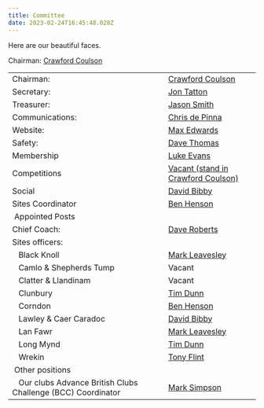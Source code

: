 ```yaml
---
title: Committee
date: 2023-02-24T16:45:48.028Z
---
```

H﻿ere are our beautiful faces.

Chairman:  [Crawford Coulson](chairman@longmynd.org)

|                                                                |                                                                 |
| -------------------------------------------------------------- | --------------------------------------------------------------- |
| Chairman:                                                      | [Crawford Coulson](mailto:chairman@longmynd.org)                |
| Secretary:                                                     | [Jon Tatton](mailto:secretary@longmynd.org)                     |
| Treasurer:                                                     | [Jason Smith](mailto:treasurer@longmynd.org)                    |
| Communications:                                                | [Chris de Pinna](mailto:comms@longmynd.org)                     |
| Website:                                                       | [Max Edwards](mailto:web@longmynd.org)                          |
| Safety:                                                        | [Dave Thomas](mailto:safety@longmynd.org)                       |
| Membership                                                     | [Luke Evans](mailto:membership@longmynd.org)                    |
| Competitions                                                   | [Vacant (stand in Crawford Coulson)](mailto:comps@longmynd.org) |
| Social                                                         | [David Bibby](mailto:social@longmynd.org)                       |
| Sites Coordinator                                              | [Ben Henson](mailto:sites@longmynd.org)                         |
|  Appointed Posts                                               |                                                                 |
| Chief Coach:                                                   | [Dave Roberts](mailto:coaching@longmynd.org)                    |
| Sites officers:                                                |                                                                 |
|    Black Knoll                                                 | [Mark Leavesley](mailto:sites@longmynd.org)                     |
|    Camlo & Shepherds Tump                                      | Vacant                                                          |
|    Clatter & Llandinam                                         | Vacant                                                          |
|    Clunbury                                                    | [Tim Dunn](mailto:sites@longmynd.org)                           |
|    Corndon                                                     | [Ben Henson](mailto:sites@longmynd.org)                         |
|    Lawley & Caer Caradoc                                       | [David Bibby](mailto:sites@longmynd.org)                        |
|    Lan Fawr                                                    | [Mark Leavesley](mailto:sites@longmynd.org)                     |
|    Long Mynd                                                   | [Tim Dunn](mailto:sites@longmynd.org)                           |
|    Wrekin                                                      | [Tony Flint](mailto:wrekin@longmynd.org)                        |
|  Other positions                                               |                                                                 |
|    Our clubs Advance British Clubs Challenge (BCC) Coordinator | [Mark Simpson](mailto:comps@longmynd.org)                       |